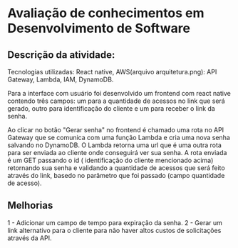 # Avaliação de conhecimentos em Desenvolvimento de Software

## Descrição da atividade:

Tecnologias utilizadas: React native, AWS(arquivo arquitetura.png): API Gateway, Lambda, IAM, DynamoDB.

Para a interface com usuário foi desenvolvido um frontend com react native contendo três campos: um para a quantidade de acessos no link que será gerado, outro para identificação do cliente e um para receber o link da senha.

Ao clicar no botão "Gerar senha" no frontend é chamado uma rota no API Gateway que se comunica com uma função Lambda e cria uma nova senha salvando no DynamoDB. O Lambda retorna uma url que é uma outra rota para ser enviada ao cliente onde conseguirá ver sua senha.
A rota enviada é um GET passando o id ( identificação do cliente mencionado acima) retornando sua senha e validando a quantidade de acessos que será feito através do link, basedo no parâmetro que foi passado (campo quantidade de acesso).


## Melhorias

1 - Adicionar um campo de tempo para expiração da senha.
2 - Gerar um link alternativo para o cliente para não haver altos custos de solicitações através da API.
